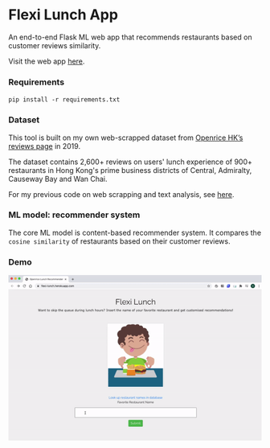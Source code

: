 # Flexi Lunch App

An end-to-end Flask ML web app that recommends restaurants based on customer reviews similarity.

Visit the web app [here](https://flexi-lunch.herokuapp.com/).

### Requirements

```
pip install -r requirements.txt
```

### Dataset

This tool is built on my own web-scrapped dataset from [Openrice HK’s reviews page](https://www.openrice.com/en/hongkong/restaurant/review/index.htm?tc=bc) in 2019.

The dataset contains 2,600+ reviews on users' lunch experience of 900+ restaurants in Hong Kong's prime business districts of Central, Admiralty, Causeway Bay and Wan Chai.

For my previous code on web scrapping and text analysis, see [here](https://github.com/makhy/Flexi-Lunch-Tool).

### ML model: recommender system

The core ML model is content-based recommender system. It compares the `cosine similarity` of restaurants based on their customer reviews.

### Demo

![](static/images/flexi-demo.gif)
